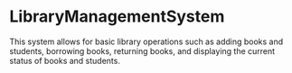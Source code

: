 # LibraryManagementSystem
This system allows for basic library operations such as adding books and students, borrowing books, returning books, and displaying the current status of books and students.
